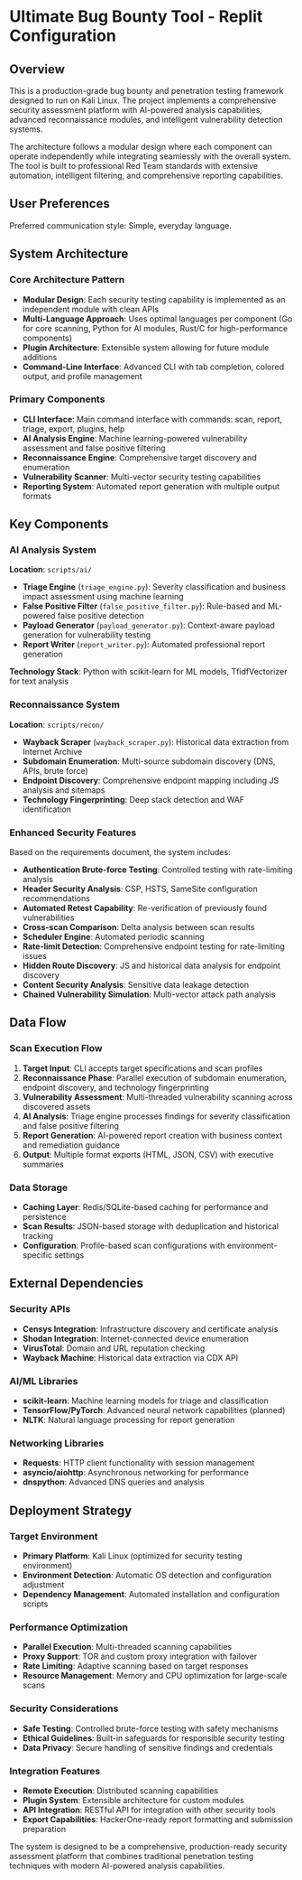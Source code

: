 # Ultimate Bug Bounty Tool - Replit Configuration

## Overview

This is a production-grade bug bounty and penetration testing framework designed to run on Kali Linux. The project implements a comprehensive security assessment platform with AI-powered analysis capabilities, advanced reconnaissance modules, and intelligent vulnerability detection systems.

The architecture follows a modular design where each component can operate independently while integrating seamlessly with the overall system. The tool is built to professional Red Team standards with extensive automation, intelligent filtering, and comprehensive reporting capabilities.

## User Preferences

Preferred communication style: Simple, everyday language.

## System Architecture

### Core Architecture Pattern
- **Modular Design**: Each security testing capability is implemented as an independent module with clean APIs
- **Multi-Language Approach**: Uses optimal languages per component (Go for core scanning, Python for AI modules, Rust/C for high-performance components)
- **Plugin Architecture**: Extensible system allowing for future module additions
- **Command-Line Interface**: Advanced CLI with tab completion, colored output, and profile management

### Primary Components
- **CLI Interface**: Main command interface with commands: scan, report, triage, export, plugins, help
- **AI Analysis Engine**: Machine learning-powered vulnerability assessment and false positive filtering
- **Reconnaissance Engine**: Comprehensive target discovery and enumeration
- **Vulnerability Scanner**: Multi-vector security testing capabilities
- **Reporting System**: Automated report generation with multiple output formats

## Key Components

### AI Analysis System
**Location**: `scripts/ai/`
- **Triage Engine** (`triage_engine.py`): Severity classification and business impact assessment using machine learning
- **False Positive Filter** (`false_positive_filter.py`): Rule-based and ML-powered false positive detection
- **Payload Generator** (`payload_generator.py`): Context-aware payload generation for vulnerability testing
- **Report Writer** (`report_writer.py`): Automated professional report generation

**Technology Stack**: Python with scikit-learn for ML models, TfidfVectorizer for text analysis

### Reconnaissance System
**Location**: `scripts/recon/`
- **Wayback Scraper** (`wayback_scraper.py`): Historical data extraction from Internet Archive
- **Subdomain Enumeration**: Multi-source subdomain discovery (DNS, APIs, brute force)
- **Endpoint Discovery**: Comprehensive endpoint mapping including JS analysis and sitemaps
- **Technology Fingerprinting**: Deep stack detection and WAF identification

### Enhanced Security Features
Based on the requirements document, the system includes:
- **Authentication Brute-force Testing**: Controlled testing with rate-limiting analysis
- **Header Security Analysis**: CSP, HSTS, SameSite configuration recommendations
- **Automated Retest Capability**: Re-verification of previously found vulnerabilities
- **Cross-scan Comparison**: Delta analysis between scan results
- **Scheduler Engine**: Automated periodic scanning
- **Rate-limit Detection**: Comprehensive endpoint testing for rate-limiting issues
- **Hidden Route Discovery**: JS and historical data analysis for endpoint discovery
- **Content Security Analysis**: Sensitive data leakage detection
- **Chained Vulnerability Simulation**: Multi-vector attack path analysis

## Data Flow

### Scan Execution Flow
1. **Target Input**: CLI accepts target specifications and scan profiles
2. **Reconnaissance Phase**: Parallel execution of subdomain enumeration, endpoint discovery, and technology fingerprinting
3. **Vulnerability Assessment**: Multi-threaded vulnerability scanning across discovered assets
4. **AI Analysis**: Triage engine processes findings for severity classification and false positive filtering
5. **Report Generation**: AI-powered report creation with business context and remediation guidance
6. **Output**: Multiple format exports (HTML, JSON, CSV) with executive summaries

### Data Storage
- **Caching Layer**: Redis/SQLite-based caching for performance and persistence
- **Scan Results**: JSON-based storage with deduplication and historical tracking
- **Configuration**: Profile-based scan configurations with environment-specific settings

## External Dependencies

### Security APIs
- **Censys Integration**: Infrastructure discovery and certificate analysis
- **Shodan Integration**: Internet-connected device enumeration
- **VirusTotal**: Domain and URL reputation checking
- **Wayback Machine**: Historical data extraction via CDX API

### AI/ML Libraries
- **scikit-learn**: Machine learning models for triage and classification
- **TensorFlow/PyTorch**: Advanced neural network capabilities (planned)
- **NLTK**: Natural language processing for report generation

### Networking Libraries
- **Requests**: HTTP client functionality with session management
- **asyncio/aiohttp**: Asynchronous networking for performance
- **dnspython**: Advanced DNS queries and analysis

## Deployment Strategy

### Target Environment
- **Primary Platform**: Kali Linux (optimized for security testing environment)
- **Environment Detection**: Automatic OS detection and configuration adjustment
- **Dependency Management**: Automated installation and configuration scripts

### Performance Optimization
- **Parallel Execution**: Multi-threaded scanning capabilities
- **Proxy Support**: TOR and custom proxy integration with failover
- **Rate Limiting**: Adaptive scanning based on target responses
- **Resource Management**: Memory and CPU optimization for large-scale scans

### Security Considerations
- **Safe Testing**: Controlled brute-force testing with safety mechanisms
- **Ethical Guidelines**: Built-in safeguards for responsible security testing
- **Data Privacy**: Secure handling of sensitive findings and credentials

### Integration Features
- **Remote Execution**: Distributed scanning capabilities
- **Plugin System**: Extensible architecture for custom modules
- **API Integration**: RESTful API for integration with other security tools
- **Export Capabilities**: HackerOne-ready report formatting and submission preparation

The system is designed to be a comprehensive, production-ready security assessment platform that combines traditional penetration testing techniques with modern AI-powered analysis capabilities.
